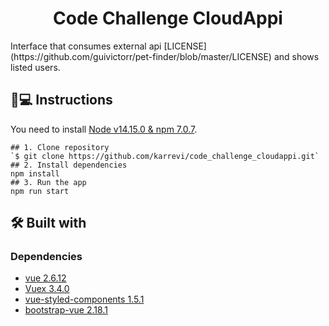 <h1 align='center'>Code Challenge CloudAppi</h1>
Interface that consumes external api [LICENSE](https://github.com/guivictorr/pet-finder/blob/master/LICENSE) and shows listed users.

## 📱💻 Instructions
You need to install [Node v14.15.0 & npm 7.0.7](https://nodejs.org/es/download/).
```
## 1. Clone repository
`$ git clone https://github.com/karrevi/code_challenge_cloudappi.git`
## 2. Install dependencies
npm install
## 3. Run the app
npm run start
```
## 🛠️ Built with 
### Dependencies

- [vue 2.6.12](https://cli.vuejs.org/)
- [Vuex 3.4.0](https://vuex.vuejs.org/)
- [vue-styled-components 1.5.1](https://styled-components.com/)
- [bootstrap-vue 2.18.1](https://www.npmjs.com/package/react-dom)
